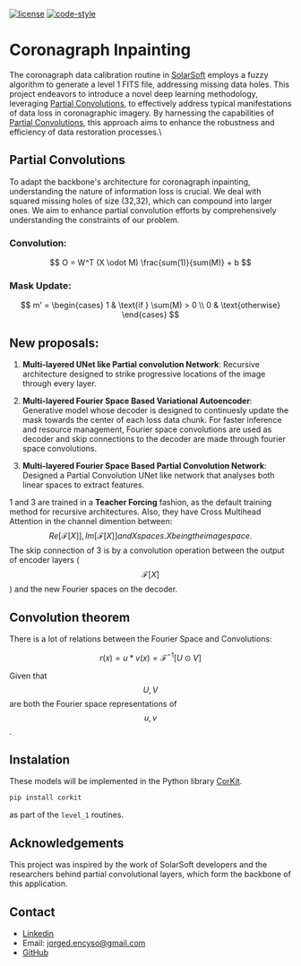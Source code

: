 [![license](https://img.shields.io/badge/License-MIT-yellow.svg)](https://opensource.org/licenses/MIT)
[![code-style](https://img.shields.io/badge/code%20style-black-000000.svg)](https://github.com/psf/black)

# Coronagraph Inpainting
The coronagraph data calibration routine in [SolarSoft](https://www.lmsal.com/solarsoft/) employs a fuzzy algorithm to generate a level 1 FITS file, addressing missing data holes. This project endeavors to introduce a novel deep learning methodology, leveraging [Partial Convolutions](https://arxiv.org/abs/1804.07723), to effectively address typical manifestations of data loss in coronagraphic imagery. By harnessing the capabilities of [Partial Convolutions](https://arxiv.org/abs/1804.07723), this approach aims to enhance the robustness and efficiency of data restoration processes.\

## Partial Convolutions
To adapt the backbone's architecture for coronagraph inpainting, understanding the nature of information loss is crucial. We deal with squared missing holes of size (32,32), which can compound into larger ones. We aim to enhance partial convolution efforts by comprehensively understanding the constraints of our problem.

### Convolution:

$$
O = W^T (X \odot M) \frac{sum(1)}{sum(M)} + b
$$

### Mask Update:

$$
m' = \begin{cases} 
1 & \text{if } \sum(M) > 0 \\
0 & \text{otherwise}
\end{cases}
$$

## New proposals:

1. **Multi-layered UNet like Partial convolution Network**: Recursive architecture designed to strike progressive locations of the image through every layer. 

2. **Multi-layered Fourier Space Based Variational Autoencoder**: Generative model whose decoder is designed to continuesly update the mask towards the center of each loss data chunk. For faster inference and resource management, Fourier space convolutions are used as decoder and skip connections to the decoder are made through fourier space convolutions.

3. **Multi-layered Fourier Space Based Partial Convolution Network**: Designed a Partial Convolution UNet like network that analyses both linear spaces to extract features. 

1 and 3 are trained in a **Teacher Forcing** fashion, as the default training method for recursive architectures. Also, they have Cross Multihead Attention in the channel dimention between: $$Re[\mathcal{F}[X]], Im[\mathcal{F}[X]] and X spaces. X being the image space.$$ The skip connection of 3 is by a convolution operation between the output of encoder layers ($$\mathcal{F}[X]$$) and the new Fourier spaces on the decoder.

## Convolution theorem
There is a lot of relations between the Fourier Space and Convolutions:

$$r(x) = { u * v}(x) = \mathcal{F}^{-1}[U \odot V]$$

Given that $$ U, V$$ are both the Fourier space representations of $$u, v$$.

## Instalation

These models will be implemented in the Python library [CorKit](https://github.com/Jorgedavyd/corkit).
```bash
pip install corkit
```
as part of the `level_1` routines.

## Acknowledgements

This project was inspired by the work of SolarSoft developers and the researchers behind partial convolutional layers, which form the backbone of this application.

## Contact  

- [Linkedin](https://www.linkedin.com/in/jorge-david-enciso-mart%C3%ADnez-149977265/)
- Email: jorged.encyso@gmail.com
- [GitHub](https://github.com/Jorgedavyd)